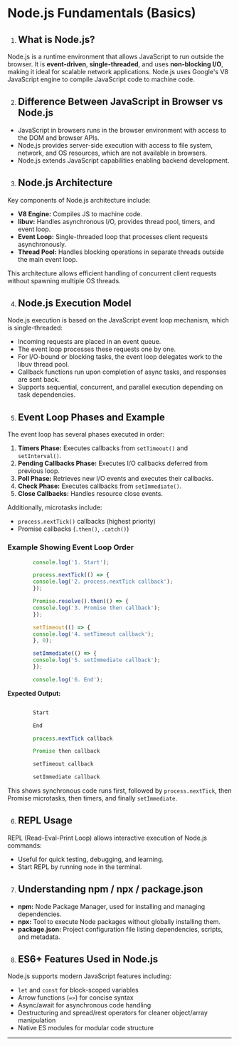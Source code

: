 # Node.js Fundamentals (Basics)

1. ## What is Node.js?
Node.js is a runtime environment that allows JavaScript to run outside the browser. It is **event-driven**, **single-threaded**, and uses **non-blocking I/O**, making it ideal for scalable network applications. Node.js uses Google's V8 JavaScript engine to compile JavaScript code to machine code.

2. ## Difference Between JavaScript in Browser vs Node.js
- JavaScript in browsers runs in the browser environment with access to the DOM and browser APIs.
- Node.js provides server-side execution with access to file system, network, and OS resources, which are not available in browsers.
- Node.js extends JavaScript capabilities enabling backend development.

3. ## Node.js Architecture
Key components of Node.js architecture include:
- **V8 Engine:** Compiles JS to machine code.
- **libuv:** Handles asynchronous I/O, provides thread pool, timers, and event loop.
- **Event Loop:** Single-threaded loop that processes client requests asynchronously.
- **Thread Pool:** Handles blocking operations in separate threads outside the main event loop.

This architecture allows efficient handling of concurrent client requests without spawning multiple OS threads.

4. ## Node.js Execution Model
Node.js execution is based on the JavaScript event loop mechanism, which is single-threaded:
- Incoming requests are placed in an event queue.
- The event loop processes these requests one by one.
- For I/O-bound or blocking tasks, the event loop delegates work to the libuv thread pool.
- Callback functions run upon completion of async tasks, and responses are sent back.
- Supports sequential, concurrent, and parallel execution depending on task dependencies.

5. ## Event Loop Phases and Example

The event loop has several phases executed in order:
1. **Timers Phase:** Executes callbacks from `setTimeout()` and `setInterval()`.
2. **Pending Callbacks Phase:** Executes I/O callbacks deferred from previous loop.
3. **Poll Phase:** Retrieves new I/O events and executes their callbacks.
4. **Check Phase:** Executes callbacks from `setImmediate()`.
5. **Close Callbacks:** Handles resource close events.

Additionally, microtasks include:
- `process.nextTick()` callbacks (highest priority)
- Promise callbacks (`.then()`, `.catch()`)

### Example Showing Event Loop Order
```javascript
        console.log('1. Start');

        process.nextTick(() => {
        console.log('2. process.nextTick callback');
        });

        Promise.resolve().then(() => {
        console.log('3. Promise then callback');
        });

        setTimeout(() => {
        console.log('4. setTimeout callback');
        }, 0);

        setImmediate(() => {
        console.log('5. setImmediate callback');
        });

        console.log('6. End');
```

**Expected Output:**
```javascript

        Start

        End

        process.nextTick callback

        Promise then callback

        setTimeout callback

        setImmediate callback
```

This shows synchronous code runs first, followed by `process.nextTick`, then Promise microtasks, then timers, and finally `setImmediate`.

6. ## REPL Usage
REPL (Read-Eval-Print Loop) allows interactive execution of Node.js commands:
- Useful for quick testing, debugging, and learning.
- Start REPL by running `node` in the terminal.

7. ## Understanding npm / npx / package.json
- **npm:** Node Package Manager, used for installing and managing dependencies.
- **npx:** Tool to execute Node packages without globally installing them.
- **package.json:** Project configuration file listing dependencies, scripts, and metadata.

8. ## ES6+ Features Used in Node.js
Node.js supports modern JavaScript features including:
- `let` and `const` for block-scoped variables
- Arrow functions (`=>`) for concise syntax
- Async/await for asynchronous code handling
- Destructuring and spread/rest operators for cleaner object/array manipulation
- Native ES modules for modular code structure

---


